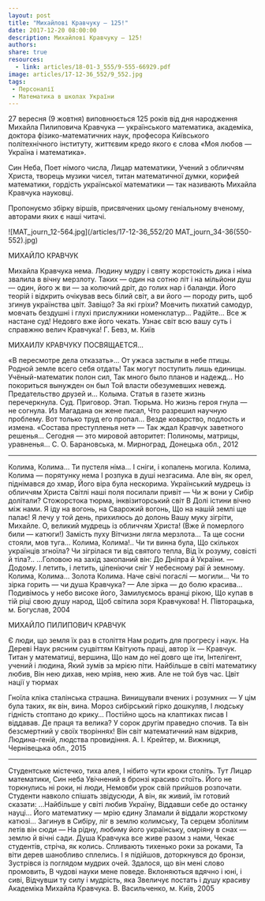 ```yaml
---
layout: post
title: "Михайлові Кравчуку — 125!"
date: 2017-12-20 08:00:00
description: Михайлові Кравчуку — 125!
authors:
share: true
resources:
  - link: articles/18-01-3_555/9-555-66929.pdf
image: articles/17-12-36_552/9_552.jpg
tags:
 - Персоналії
 - Математика в школах України
---
```


27 вересня (9 жовтня) виповнюється 125 років від дня народження Михайла Пилиповича Кравчука — українського математика, академіка, доктора фізико-математичних наук, професора Київського політехнічного інституту, життєвим кредо якого є слова «Моя любов — Україна і математика».

Син Неба, Поет німого числа, Лицар математики, Учений з обличчям Христа, творець музики чисел, титан математичної думки, корифей математики, гордість української математики
— так називають Михайла Кравчука науковці.

Пропонуємо збірку віршів, присвячених цьому геніальному вченому, авторами яких є наші читачі.

![MAT_journ_12-564.jpg](/articles/17-12-36_552/20 MAT_journ_34-36(550-552).jpg)

МИХАЙЛО КРАВЧУК

   Михайла Кравчука нема.
   Людину мудру і святу
   жорстокість дика і німа
   звалила в вічну мерзлоту.
   Таких — один на сотню літ
   і на мільйони душ — один,
   його ж ви — за колючий дріт,
   до голих нар і баланди.
   Його теорій і відкрить
   очікував весь білий світ,
   а ви його — породу рить,
   щоб згинув українства цвіт.
   Завіщо? За які гріхи?
   Мовчить пихатий самодур,
   мовчать бездушні і глухі
   прислужники номенклатур…
   Радійте… Все ж настане суд!
   Недовго вже його чекать.
   Узнає світ всю вашу суть
   і справжню велич Кравчука!
   Г. Бевз, м. Київ


МИХАИЛУ КРАВЧУКУ ПОСВЯЩАЕТСЯ…

   «В пересмотре дела отказать»…
   От ужаса застыли в небе птицы.
   Родной земле всего себя отдать!
   Так могут поступить лишь единицы.
   Учёный-математик полон сил,
   Так много было планов и надежд…
   Но покориться вынужден он был
   Той власти обезумевших невежд.
   Предательство друзей и… Колыма.
   Статья в газете жизнь перечеркнула.
   Суд. Приговор. Этап. Тюрьма.
   Но жизнь героя гнула — не согнула.
   Из Магадана он жене писал,
   Что разрешил научную проблему.
   Вот только труд его пропал…
   Везде коварство, подлость и измена.
   «Состава преступленья нет» —
   Так ждал Кравчук заветного решенья…
   Сегодня — это мировой авторитет:
   Полиномы, матрицы, уравненья…
   С. О. Барановська, м. Мирноград,
   Донецька обл., 2012


***

   Колима, Колима… Ти пустеля німа…
   І сніги, і копалень могила.
   Колима, Колима — порятунку нема
   І розпука в душі незгасима.
   Але він, як орел, піднімався до хмар,
   Його віра була нескорима.
   Український мудрець із обличчям Христа
   Світлі наші поля посилали привіт —
   Чи ж вони у Сибір долітали?
   Стожорстока тюрма, інквізиторський світ
   В Долі істини вічно між нами.
   Я іду на вогонь, на Сварожий вогонь,
   Що на нашій землі ще палає!
   Я лечу у той день, прихилюсь до долонь
   Вашу муку зігріти, Михайле.
   О, великий мудрець із обличчям Христа!
   (Вже й померлого били — катюги!)
   Замість пуху Вітчизни
   лягла мерзлота…
   Та ще сосни стояли, мов
   туга…
   Колима, Колима!.. Чи ти
   винна була,
   Що скількох українців
   згноїла?
   Чи зігрілася ти від святого
   тепла,
   Від їх розуму, совісті
   й тіла?..
   …Головою на захід закопаний
   він:
   До Дніпра й України. —
   Додому.
   І летить, і летить, ціпеніючи
   сніг
   У небесному раї й земному.
   Колима, Колима… Золота
   Колима.
   Наче свічі погаслі — могили…
   Чи то зірка горить — чи душа Кравчука? —
   Але зірка — до болю красива…
   Подивімось у небо високе його,
   Замилуємось вранці рікою,
   Що купав в тій ріці свою душу народ,
   Щоб світила зоря Кравчукова!
   Н. Півторацька, м. Богуслав, 2004


МИХАЙЛО ПИЛИПОВИЧ КРАВЧУК

   Є люди, що земля їх раз в століття
   Нам родить для прогресу і наук.
   На Дереві Наук рясним суцвіттям
   Квітують праці, автор їх — Кравчук.
   Титан у математиці, вершина,
   Що нам до неї довго ще іти,
   Інтелігент, учений і людина,
   Який зумів за мрією піти.
   Найбільше в світі математику любив,
   Він нею дихав, нею мріяв, нею жив.
   Але не той був час. Цвіт нації у тюрмах

Гноїла кліка сталінська страшна.
Винищували вчених і розумних —
У цім була таких, як він, вина.
Мороз сибірський гірко дошкуляв,
І людську гідність стоптано до крику…
Постійно щось на клаптиках писав
І віддавав. Де праця та велика?
У сорок другім праведно спочив.
Та він безсмертний у своїх творіннях!
Він світ математичний нам відкрив,
Людина-геній, людства провидіння.
А. І. Крейтер, м. Вижниця,
Чернівецька обл., 2015

***
Студентське містечко, тиха
алея,
І нібито чути кроки століть.
Тут Лицар математики,
Син неба
Увічнений в бронзі красиво
стоїть.
Його не торкнулись ні
роки, ні люди,
Немовби урок свій прийшов
розпочати.
Студенти навколо спішать
звідусюди,
А він, як живий, їм готовий
сказати:
…Найбільше у світі любив
Україну,
Віддавши себе до останку науці…
Його математику — мрію єдину
Зламали й віддали жорсткому катюзі…
Загинув в Сибіру, ліг в землю колимську,
Та серцем зболілим летів він сюди —
На рідну, любиму його українську,
омріяну в снах — землю й вічні сади.
Душа Кравчука все живе разом з нами,
Чекає студентів, стріча, як колись.
Спливають тихенько роки за роками,
Та віти дерев шанобливо сплелись.
І я підійшов, доторкнувся до бронзи,
Зустрівся із поглядом мудрих очей.
Здалося, що він мені слово промовить,
В чудові науки мене поведе.
Вклоняються вдячно і юні, і сиві,
Відчувши ту силу і мудрість, яка
Звеличує постать і душу красиву
Академіка Михайла Кравчука.
В. Васильченко, м. Київ, 2005
